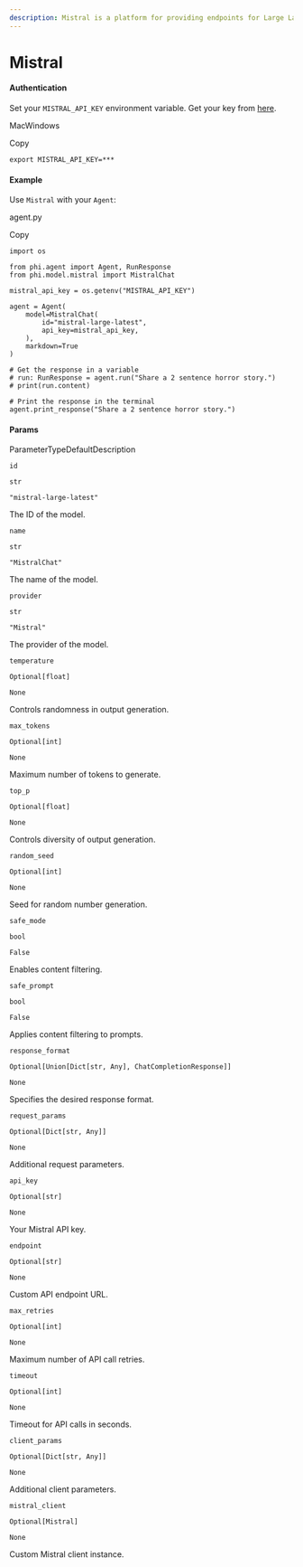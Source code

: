 ```yaml
---
description: Mistral is a platform for providing endpoints for Large Language models.
---
```


# Mistral

#### Authentication <a href="#authentication" id="authentication"></a>

Set your `MISTRAL_API_KEY` environment variable. Get your key from [here](https://console.mistral.ai/api-keys/).

MacWindows

Copy

```
export MISTRAL_API_KEY=***
```

#### [​](https://docs.phidata.com/models/mistral#example)Example <a href="#example" id="example"></a>

Use `Mistral` with your `Agent`:

agent.py

Copy

```
import os

from phi.agent import Agent, RunResponse
from phi.model.mistral import MistralChat

mistral_api_key = os.getenv("MISTRAL_API_KEY")

agent = Agent(
    model=MistralChat(
        id="mistral-large-latest",
        api_key=mistral_api_key,
    ),
    markdown=True
)

# Get the response in a variable
# run: RunResponse = agent.run("Share a 2 sentence horror story.")
# print(run.content)

# Print the response in the terminal
agent.print_response("Share a 2 sentence horror story.")
```

#### [​](https://docs.phidata.com/models/mistral#params)Params <a href="#params" id="params"></a>

ParameterTypeDefaultDescription

`id`

`str`

`"mistral-large-latest"`

The ID of the model.

`name`

`str`

`"MistralChat"`

The name of the model.

`provider`

`str`

`"Mistral"`

The provider of the model.

`temperature`

`Optional[float]`

`None`

Controls randomness in output generation.

`max_tokens`

`Optional[int]`

`None`

Maximum number of tokens to generate.

`top_p`

`Optional[float]`

`None`

Controls diversity of output generation.

`random_seed`

`Optional[int]`

`None`

Seed for random number generation.

`safe_mode`

`bool`

`False`

Enables content filtering.

`safe_prompt`

`bool`

`False`

Applies content filtering to prompts.

`response_format`

`Optional[Union[Dict[str, Any], ChatCompletionResponse]]`

`None`

Specifies the desired response format.

`request_params`

`Optional[Dict[str, Any]]`

`None`

Additional request parameters.

`api_key`

`Optional[str]`

`None`

Your Mistral API key.

`endpoint`

`Optional[str]`

`None`

Custom API endpoint URL.

`max_retries`

`Optional[int]`

`None`

Maximum number of API call retries.

`timeout`

`Optional[int]`

`None`

Timeout for API calls in seconds.

`client_params`

`Optional[Dict[str, Any]]`

`None`

Additional client parameters.

`mistral_client`

`Optional[Mistral]`

`None`

Custom Mistral client instance.
